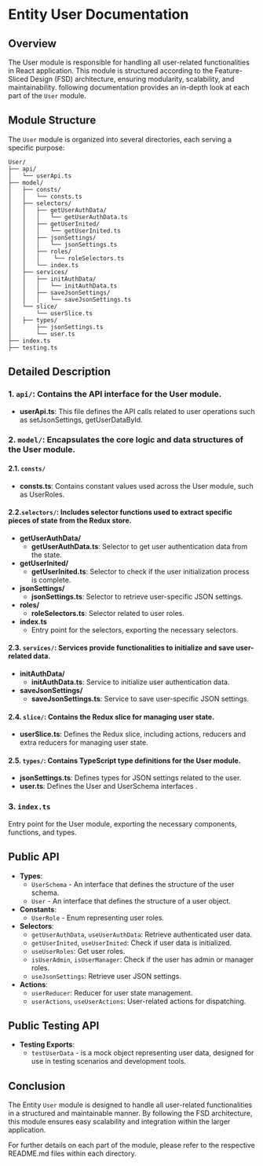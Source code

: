 # Entity User Documentation

## Overview
The User module is responsible for handling all user-related functionalities in  React application. 
This module is structured according to the Feature-Sliced Design (FSD) architecture, ensuring modularity, scalability, and maintainability. 
following documentation provides an in-depth look at each part of the `User` module.


## Module Structure

The `User` module is organized into several directories, each serving a specific purpose:
```text
User/
├── api/
│   └── userApi.ts
├── model/
│   ├── consts/
│   │   └── consts.ts
│   ├── selectors/
│   │   ├── getUserAuthData/
│   │   │   └── getUserAuthData.ts
│   │   ├── getUserInited/
│   │   │   └── getUserInited.ts
│   │   ├── jsonSettings/
│   │   │   └── jsonSettings.ts
│   │   ├── roles/
│   │   │    └── roleSelectors.ts
│   │   └── index.ts
│   ├── services/
│   │   ├── initAuthData/
│   │   │   └── initAuthData.ts
│   │   ├── saveJsonSettings/
│   │   │   └── saveJsonSettings.ts
│   └── slice/
│       └── userSlice.ts
│   ├── types/
│       ├── jsonSettings.ts
│       └── user.ts
├── index.ts
├── testing.ts
```

## Detailed Description

### 1. `api/`: Contains the API interface for the User module.
- **userApi.ts**: This file defines the API calls related to user operations such as setJsonSettings, getUserDataById.

### 2. `model/`: Encapsulates the core logic and data structures of the User module.

#### 2.1. `consts/`
- **consts.ts**: Contains constant values used across the User module, such as UserRoles.

#### 2.2.`selectors/`: Includes selector functions used to extract specific pieces of state from the Redux store.

- **getUserAuthData/**
    - **getUserAuthData.ts**: Selector to get user authentication data from the state.
- **getUserInited/**
    - **getUserInited.ts**: Selector to check if the user initialization process is complete.
- **jsonSettings/**
    - **jsonSettings.ts**: Selector to retrieve user-specific JSON settings.
- **roles/**
    - **roleSelectors.ts**: Selector related to user roles.
- **index.ts**
    - Entry point for the selectors, exporting the necessary selectors.
#### 2.3. `services/`: Services provide functionalities to initialize and save user-related data.

- **initAuthData/**
    - **initAuthData.ts**: Service to initialize user authentication data.
- **saveJsonSettings/**
    - **saveJsonSettings.ts**: Service to save user-specific JSON settings.

#### 2.4. `slice/`: Contains the Redux slice for managing user state.

- **userSlice.ts**: Defines the Redux slice, including actions, reducers  and extra reducers for managing user state.

#### 2.5. `types/`: Contains TypeScript type definitions for the User module.

- **jsonSettings.ts**: Defines types for JSON settings related to the user.
- **user.ts**: Defines the User and UserSchema interfaces .

### 3. `index.ts`

Entry point for the User module, exporting the necessary components, functions, and types.


## Public API 

- **Types**: 
  - `UserSchema` -  An interface that defines the structure of the user schema.
  - `User` - An interface that defines the structure of a user object. 
- **Constants**:
  - `UserRole` -  Enum representing user roles.
- **Selectors**:
  - `getUserAuthData`, `useUserAuthData`: Retrieve authenticated user data.
  - `getUserInited`, `useUserInited`: Check if user data is initialized.
  - `useUserRoles`: Get user roles.
  - `isUserAdmin`, `isUserManager`: Check if the user has admin or manager roles.
  - `useJsonSettings`: Retrieve user JSON settings.
- **Actions**:
  - `userReducer`: Reducer for user state management.
  - `userActions`, `useUserActions`: User-related actions for dispatching.

## Public Testing API
- **Testing Exports**:
  - `testUserData` -  is a mock object representing user data, designed for use in testing scenarios and development tools.


## Conclusion
The Entity `User` module is designed to handle all user-related functionalities in a structured and maintainable manner. 
By following the FSD architecture, this module ensures easy scalability and integration within the larger application.

For further details on each part of the module, please refer to the respective README.md files within each directory.
